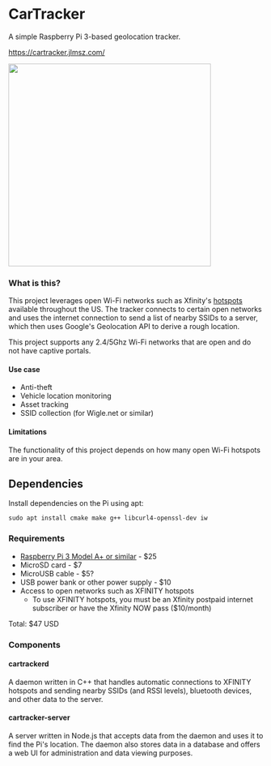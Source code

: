 # CarTracker

A simple Raspberry Pi 3-based geolocation tracker.

https://cartracker.jlmsz.com/

<img src="https://github.com/user-attachments/assets/2fb9218f-85f8-4b04-bd75-c67f1cea32f6" width="400">


### What is this?

This project leverages open Wi-Fi networks such as Xfinity's [hotspots](https://finder.wifi.xfinity.com/) available throughout the US. The tracker connects to certain open networks and uses the internet connection to send a list of nearby SSIDs to a server, which then uses Google's Geolocation API to derive a rough location.

This project supports any 2.4/5Ghz Wi-Fi networks that are open and do not have captive portals.

#### Use case

- Anti-theft
- Vehicle location monitoring
- Asset tracking
- SSID collection (for Wigle.net or similar)

#### Limitations

The functionality of this project depends on how many open Wi-Fi hotspots are in your area.

## Dependencies

Install dependencies on the Pi using apt:
```
sudo apt install cmake make g++ libcurl4-openssl-dev iw
```

### Requirements

- [Raspberry Pi 3 Model A+ or similar](https://www.raspberrypi.com/products/raspberry-pi-3-model-a-plus/) - $25
- MicroSD card - $7
- MicroUSB cable - $5?
- USB power bank or other power supply - $10
- Access to open networks such as XFINITY hotspots
  - To use XFINITY hotspots, you must be an Xfinity postpaid internet subscriber or have the Xfinity NOW pass ($10/month)

Total: $47 USD

### Components

#### cartrackerd

A daemon written in C++ that handles automatic connections to XFINITY hotspots and sending nearby SSIDs (and RSSI levels), bluetooth devices, and other data to the server.

#### cartracker-server

A server written in Node.js that accepts data from the daemon and uses it to find the Pi's location. The daemon also stores data in a database and offers a web UI for administration and data viewing purposes.
